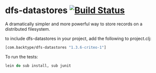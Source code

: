 # dfs-datastores [![Build Status](https://secure.travis-ci.org/criteo-forks/dfs-datastores.png?branch=master)](http://travis-ci.org/criteo-forks/dfs-datastores)

A dramatically simpler and more powerful way to store records on a distributed filesystem.

to include dfs-datastores in your project, add the following to project.clj:

```clojure
[com.backtype/dfs-datastores "1.3.6-criteo-1"]
```

To run the tests:

```clojure
lein do sub install, sub junit
```
